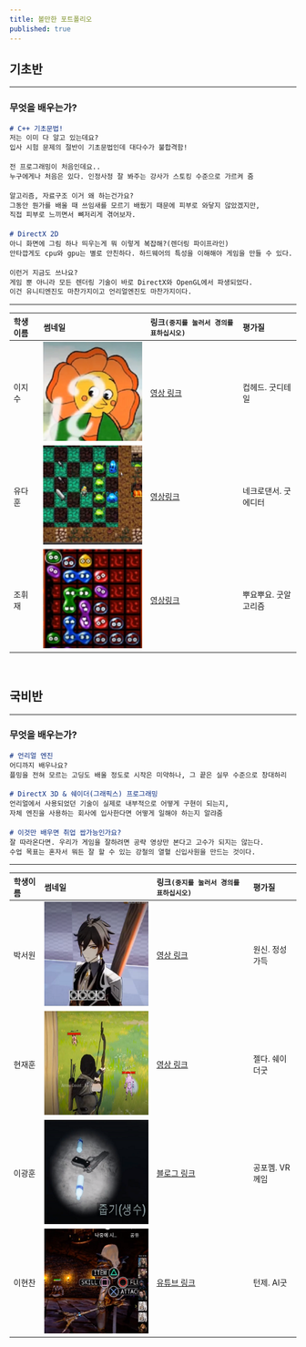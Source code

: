 ```yaml
---
title: 볼만한 포트폴리오
published: true
---
```


## 기초반
---
### 무엇을 배우는가?
```markdown
# C++ 기초문법!
저는 이미 다 알고 있는데요?
입사 시험 문제의 절반이 기초문법인데 대다수가 불합격함!

전 프로그래밍이 처음인데요..
누구에게나 처음은 있다. 인정사정 잘 봐주는 강사가 스토킹 수준으로 가르켜 줌

알고리즘, 자료구조 이거 왜 하는건가요?
그동안 뭔가를 배울 때 쓰임새를 모르기 배웠기 때문에 피부로 와닿지 않았겠지만,
직접 피부로 느끼면서 뼈저리게 겪어보자.

# DirectX 2D
아니 화면에 그림 하나 띄우는게 뭐 이렇게 복잡해?(렌더링 파이프라인)
안타깝게도 cpu와 gpu는 별로 안친하다. 하드웨어의 특성을 이해해야 게임을 만들 수 있다.

이런거 지금도 쓰나요?
게임 뿐 아니라 모든 렌더링 기술이 바로 DirectX와 OpenGL에서 파생되었다.
이건 유니티엔진도 마찬가지이고 언리얼엔진도 마찬가지이다.
```

***

|학생이름|썸네일|링크`(중지를 눌러서 경의를 표하십시오)`|평가질|
|:---|:---|:---|:---|
|이지수|![Images/Portfolio/Cuphead.png](Images/Portfolio/Cuphead.png)|[영상 링크](https://cafe.naver.com/sgagamedev/1413)|컵헤드. 굿디테일|
|유다훈|![Images/Portfolio/NecroDancer.png](Images/Portfolio/NecroDancer.png)|[영상링크](https://cafe.naver.com/sgagamedev/929)|네크로댄서. 굿에디터|
|조휘재|![Images/Portfolio/PuyoPuyo.png](Images/Portfolio/PuyoPuyo.png)|[영상링크](https://cafe.naver.com/sgagamedev/2628)|뿌요뿌요. 굿알고리즘|

<br>

## 국비반
---
### 무엇을 배우는가?
```markdown
# 언리얼 엔진
어디까지 배우나요?
플밍을 전혀 모르는 고딩도 배울 정도로 시작은 미약하나, 그 끝은 실무 수준으로 창대하리

# DirectX 3D & 쉐이더(그래픽스) 프로그래밍
언리얼에서 사용되었던 기술이 실제로 내부적으로 어떻게 구현이 되는지,
자체 엔진을 사용하는 회사에 입사한다면 어떻게 일해야 하는지 알랴줌

# 이것만 배우면 취업 쌉가능인가요?
잘 따라온다면. 우리가 게임을 잘하려면 공략 영상만 본다고 고수가 되지는 않는다.
수업 목표는 혼자서 뭐든 잘 할 수 있는 강철의 열혈 신입사원을 만드는 것이다.
```
---

|학생이름|썸네일|링크`(중지를 눌러서 경의를 표하십시오)`|평가질|
|:---|:---|:---|:---|
|박서원|![Images/Portfolio/OneShin.png](Images/Portfolio/OneShin.png)|[영상 링크](https://cafe.naver.com/sgagamedev/4737)|원신. 정성가득|
|현재훈|![Images/Portfolio/Zelda.png](Images/Portfolio/Zelda.png)|[영상 링크](https://cafe.naver.com/sgagamedev/4297)|젤다. 쉐이더굿|
|이광훈|![Images/Portfolio/Horror.png](Images/Portfolio/Horror.png)|[블로그 링크](https://blog.naver.com/aleff123/222531207205)|공포껨. VR께임|
|이현찬|![Images/Portfolio/Paragon.png](Images/Portfolio/Paragon.png)|[유튜브 링크](https://www.youtube.com/watch?v=jzMu2XIu-t8)|턴제. AI굿|